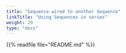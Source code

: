 ```yaml
---
title: "Sequence wired to another Sequence"
linkTitle: "Using Sequences in series"
weight: 20
type: "docs"
---
```


{{% readfile file="README.md" %}}
